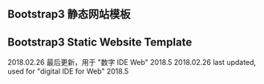 ## Bootstrap3 静态网站模板
## Bootstrap3 Static Website Template

  2018.02.26 最后更新，用于 "数字 IDE Web" 2018.5
  2018.02.26 last updated, used for "digital IDE for Web" 2018.5
  
